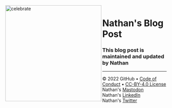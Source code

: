 <img src=https://octodex.github.com/images/constructocat2.jpg alt=celebrate width=300 align=left>  

# Nathan's Blog Post


### This blog post is maintained and updated by Nathan

---
&copy; 2022 GitHub &bull; [Code of Conduct](https://www.contributor-covenant.org/version/2/1/code_of_conduct/code_of_conduct.md) &bull; [CC-BY-4.0 License](https://creativecommons.org/licenses/by/4.0/legalcode)\
Nathan's <a rel="me" href="https://tech.lgbt/@NathanHamblin_MI6">Mastodon</a>\
Nathan's <a href="https://www.linkedin.com/in/nathan-hamblin">LinkedIn</a>\
Nathan's <a href="https://twitter.com/NathanHamblin8">Twitter</a>

